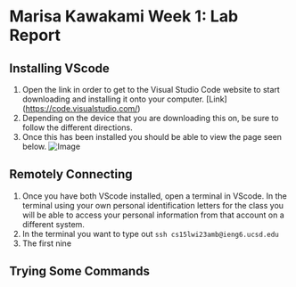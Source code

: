 # Marisa Kawakami Week 1: Lab Report 

## Installing VScode 
1. Open the link in order to get to the Visual Studio Code website to start downloading and installing it onto your computer. 
[Link] (https://code.visualstudio.com/)
2. Depending on the device that you are downloading this on, be sure to follow the different directions. 
4. Once this has been installed you should be able to view the page seen below. 
![Image](http://VSCstarterpage.png)


## Remotely Connecting 
1. Once you have both VScode installed, open a terminal in VScode. In the terminal using your own personal identification letters for the class you will be able to access your personal information from that account on a different system. 
2. In the terminal you want to type out `ssh cs15lwi23amb@ieng6.ucsd.edu`
3. The first nine 



## Trying Some Commands 
